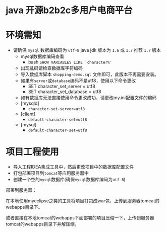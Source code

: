 java 开源b2b2c多用户电商平台
===
环境需知
===
* 请确保 `mysql` 数据库编码为 `utf-8`  java jdk 版本为 `1.6` 或 `1.7` 推荐 `1.7` 版本
  * mysql数据库编码查看
    * bash `SHOW VARIABLES LIKE 'character%'`
  * 出现乱码请检查数据库字符编码
  * 导入数据库脚本 `shopping-demo.sql` 文件即可，此版本不再需要安装。
  * 如果有`server`或`database`编码不是utf8，使用以下命令更改
    * SET character_set_server = utf8
    * SET character_set_database = utf8
  * 如有数据库无法直接使用命令更改成功，请更改my.ini配置文件的编码
  * [mysqld]
    * `character-set-server=utf8`
  * [client]
    * `default-character-set=utf8`
  * [mysql]
    * `default-character-set=utf8`

项目工程使用
===
* 导入工程IDEA集成工具中，然后更改项目中的数据库配置文件
* 打包部署项目到`tomcat`等应用服务器中
* 创建一个空的`mysql`数据库(确保`mysql`数据库编码为`utf-8`)



部署到服务器：

在本地使用myeclipse之类的工具将项目打包成war包，上传到服务器tomcat的webapps目录下。

或者直接在本地tomcat的webapps下面部署的项目压缩一下，上传到服务器tomcat的webapps目录下并解压缩。
